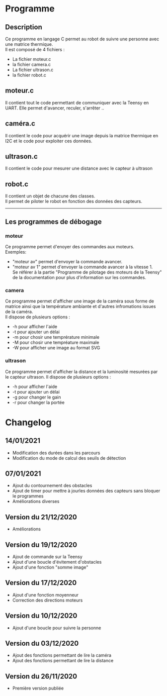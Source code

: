 # Programme
## Description
Ce programme en langage C permet au robot de suivre une personne avec une matrice thermique.  
Il est composé de 4 fichiers : 
  * La fichier moteur.c
  * la fichier camera.c
  * La fichier ultrason.c
  * la fichier robot.c
  
 ## moteur.c
 Il contient tout le code permettant de communiquer avec la Teensy en UART. Elle permet d'avancer, reculer, s'arrêter ..
 
 ##  caméra.c
 Il contient le code pour acquérir une image depuis la matrice thermique en I2C et le code pour exploiter ces données.
 
 ##  ultrason.c
  Il contient le code pour mesurer une distance avec le capteur à ultrason
  
  ## robot.c
  Il contient un objet de chacune des classes.  
  Il permet de piloter le robot en fonction des données des capteurs.
  
  ***
  
  
  
## Les programmes de débogage
  
### moteur
Ce programme permet d'enoyer des commandes aux moteurs.    
Exemples:  
  * "moteur av" permet d'envoyer la commande avancer.  
  * "moteur av 1" permet d'envoyer la commande avancer à la vitesse 1.  
Se référer à la partie "Programme de pilotage des moteurs de la Teensy" de la documentation pour plus d'information sur les commandes.
  
### camera
Ce programme permet d'afficher une image de la caméra sous forme de matrice ainsi que la température ambiante et d'autres infromations issues de la caméra.    
 Il dispose de plusieurs options :  
   * -h pour afficher l'aide
   * -t pour ajouter un délai
   * -m pour chosir une temprérature minimale
   * -M pour chosir une tempréature maximale
   * -W pour afficher une image au format SVG
    
### ultrason
Ce programme permet d'afficher la distance et la luminosité mesurées par le capteur ultrason.
Il dispose de plusieurs options :  
  * -h pour afficher l'aide
  * -t pour ajouter un délai
  * -g pour changer le gain
  * -r pour changer la portée
  
  
  # Changelog
## 14/01/2021
  * Modification des durées dans les parcours
  * Modification du mode de calcul des seuils de détection
  
## 07/01/2021
  * Ajout du contournement des obstacles
  * Ajout de timer pour mettre à jourles données des capteurs sans bloquer le programmes
  * Améliorations diverses

## Version du 21/12/2020
  * Améliorations

## Version du 19/12/2020
  * Ajout de commande sur la Teensy
  * Ajout d'une boucle d'évitement d'obstacles
  * Ajout d'une fonction "somme image"
  

## Version du 17/12/2020
  * Ajout d'une fonction moyenneur
  * Correction des directions moteurs
  
## Version du 10/12/2020
 * Ajout d'une boucle pour suivre la personne
  
## Version du 03/12/2020
 * Ajout des fonctions permettant de lire la caméra
 * Ajout des fonctions permettant de lire la distance
 
## Version du 26/11/2020
 * Première version publiée
 
 
 
  

